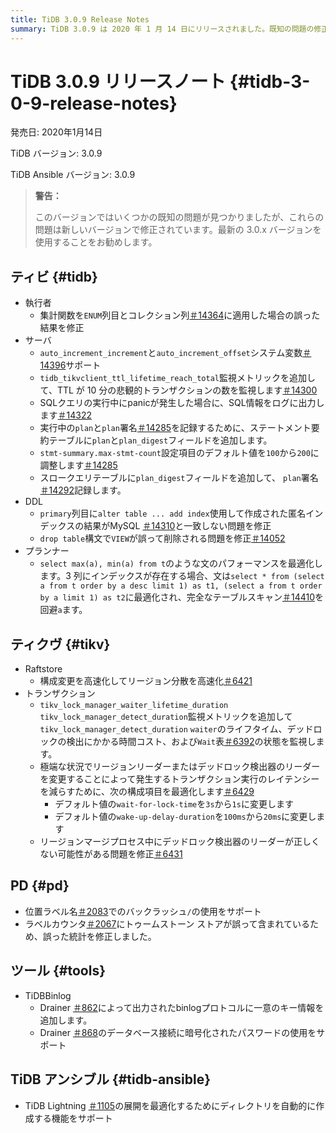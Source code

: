 ```yaml
---
title: TiDB 3.0.9 Release Notes
summary: TiDB 3.0.9 は 2020 年 1 月 14 日にリリースされました。既知の問題の修正と新機能が含まれています。Executor、Server、DDL、Planner、TiKV、PD、Tools、および TiDB Ansible にいくつかの改善が加えられました。注目すべき変更には、システム変数のサポート、メトリックの監視、トランザクション実行レイテンシーの最適化などがあります。さらに、場所ラベル名でのバックラッシュの使用と、 TiDB Lightningデプロイメント用のディレクトリの自動作成のサポートが追加されました。
---
```


# TiDB 3.0.9 リリースノート {#tidb-3-0-9-release-notes}

発売日: 2020年1月14日

TiDB バージョン: 3.0.9

TiDB Ansible バージョン: 3.0.9

> **警告：**
>
> このバージョンではいくつかの既知の問題が見つかりましたが、これらの問題は新しいバージョンで修正されています。最新の 3.0.x バージョンを使用することをお勧めします。

## ティビ {#tidb}

-   執行者
    -   集計関数を`ENUM`列目とコレクション列[＃14364](https://github.com/pingcap/tidb/pull/14364)に適用した場合の誤った結果を修正
-   サーバ
    -   `auto_increment_increment`と`auto_increment_offset`システム変数[＃14396](https://github.com/pingcap/tidb/pull/14396)サポート
    -   `tidb_tikvclient_ttl_lifetime_reach_total`監視メトリックを追加して、TTL が 10 分の悲観的トランザクションの数を監視します[＃14300](https://github.com/pingcap/tidb/pull/14300)
    -   SQLクエリの実行中にpanicが発生した場合に、SQL情報をログに出力します[＃14322](https://github.com/pingcap/tidb/pull/14322)
    -   実行中の`plan`と`plan`署名[＃14285](https://github.com/pingcap/tidb/pull/14285)を記録するために、ステートメント要約テーブルに`plan`と`plan_digest`フィールドを追加します。
    -   `stmt-summary.max-stmt-count`設定項目のデフォルト値を`100`から`200`に調整します[＃14285](https://github.com/pingcap/tidb/pull/14285)
    -   スロークエリテーブルに`plan_digest`フィールドを追加して、 `plan`署名[＃14292](https://github.com/pingcap/tidb/pull/14292)記録します。
-   DDL
    -   `primary`列目に`alter table ... add index`使用して作成された匿名インデックスの結果がMySQL [＃14310](https://github.com/pingcap/tidb/pull/14310)と一致しない問題を修正
    -   `drop table`構文で`VIEW`が誤って削除される問題を修正[＃14052](https://github.com/pingcap/tidb/pull/14052)
-   プランナー
    -   `select max(a), min(a) from t`のような文のパフォーマンスを最適化します。3 列にインデックスが存在する場合、文は`select * from (select a from t order by a desc limit 1) as t1, (select a from t order by a limit 1) as t2`に最適化され、完全なテーブルスキャン[＃14410](https://github.com/pingcap/tidb/pull/14410)を回避`a`ます。

## ティクヴ {#tikv}

-   Raftstore
    -   構成変更を高速化してリージョン分散を高速化[＃6421](https://github.com/tikv/tikv/pull/6421)
-   トランザクション
    -   `tikv_lock_manager_waiter_lifetime_duration` `tikv_lock_manager_detect_duration`監視メトリックを追加して`tikv_lock_manager_detect_duration` `waiter`のライフタイム、デッドロックの検出にかかる時間コスト、および`Wait`表[＃6392](https://github.com/tikv/tikv/pull/6392)の状態を監視します。
    -   極端な状況でリージョンリーダーまたはデッドロック検出器のリーダーを変更することによって発生するトランザクション実行のレイテンシーを減らすために、次の構成項目を最適化します[＃6429](https://github.com/tikv/tikv/pull/6429)
        -   デフォルト値の`wait-for-lock-time`を`3s`から`1s`に変更します
        -   デフォルト値の`wake-up-delay-duration`を`100ms`から`20ms`に変更します
    -   リージョンマージプロセス中にデッドロック検出器のリーダーが正しくない可能性がある問題を修正[＃6431](https://github.com/tikv/tikv/pull/6431)

## PD {#pd}

-   位置ラベル名[＃2083](https://github.com/pingcap/pd/pull/2083)でのバックラッシュ`/`の使用をサポート
-   ラベルカウンタ[＃2067](https://github.com/pingcap/pd/pull/2067)にトゥームストーン ストアが誤って含まれているため、誤った統計を修正しました。

## ツール {#tools}

-   TiDBBinlog
    -   Drainer [＃862](https://github.com/pingcap/tidb-binlog/pull/862)によって出力されたbinlogプロトコルに一意のキー情報を追加します。
    -   Drainer [＃868](https://github.com/pingcap/tidb-binlog/pull/868)のデータベース接続に暗号化されたパスワードの使用をサポート

## TiDB アンシブル {#tidb-ansible}

-   TiDB Lightning [＃1105](https://github.com/pingcap/tidb-ansible/pull/1105)の展開を最適化するためにディレクトリを自動的に作成する機能をサポート
